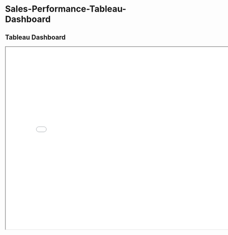# Sales-Performance-Tableau-Dashboard

## Tableau Dashboard

<iframe src="[https://public.tableau.com/views/your-dashboard-name](https://public.tableau.com/views/SalesPerformanceDashboard_17260247118230/Dashboard1?:language=en-US&:sid=&:redirect=auth&:display_count=n&:origin=viz_share_link)" width="800" height="600"></iframe>

